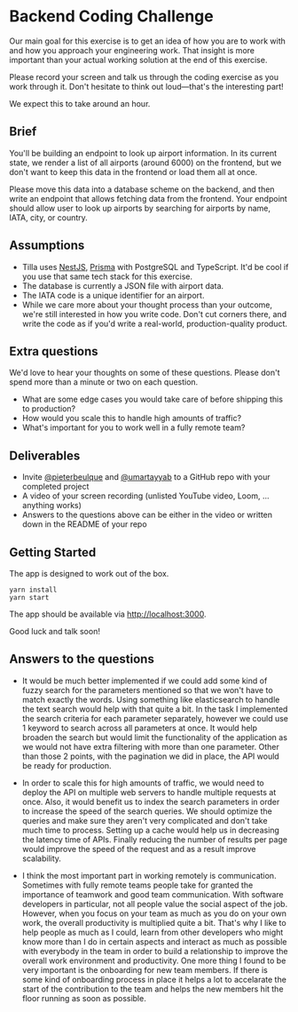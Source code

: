 # Backend Coding Challenge

Our main goal for this exercise is to get an idea of how you are to work with and how you approach your engineering work. That insight is more important than your actual working solution at the end of this exercise.

Please record your screen and talk us through the coding exercise as you work through it. Don't hesitate to think out loud—that's the interesting part!

We expect this to take around an hour.

## Brief

You'll be building an endpoint to look up airport information. In its current state, we render a list of all airports (around 6000) on the frontend, but we don't want to keep this data in the frontend or load them all at once.

Please move this data into a database scheme on the backend, and then write an endpoint that allows fetching data from the frontend. Your endpoint should allow user to look up airports by searching for airports by name, IATA, city, or country.

## Assumptions

- Tilla uses [NestJS](https://nestjs.com), [Prisma](https://www.prisma.io) with PostgreSQL and TypeScript. It'd be cool if you use that same tech stack for this exercise.
- The database is currently a JSON file with airport data.
- The IATA code is a unique identifier for an airport.
- While we care more about your thought process than your outcome, we're still interested in how you write code. Don't cut corners there, and write the code as if you'd write a real-world, production-quality product.

## Extra questions

We'd love to hear your thoughts on some of these questions. Please don't spend more than a minute or two on each question.

- What are some edge cases you would take care of before shipping this to production?
- How would you scale this to handle high amounts of traffic?
- What's important for you to work well in a fully remote team?

## Deliverables

- Invite [@pieterbeulque](https://github.com/pieterbeulque) and [@umartayyab](https://github.com/umartayyab) to a GitHub repo with your completed project
- A video of your screen recording (unlisted YouTube video, Loom, … anything works)
- Answers to the questions above can be either in the video or written down in the README of your repo

## Getting Started

The app is designed to work out of the box.

```shell
yarn install
yarn start
```

The app should be available via [http://localhost:3000](http://localhost:3000).

Good luck and talk soon!


## Answers to the questions

- It would be much better implemented if we could add some kind of fuzzy search for the parameters mentioned so that we won't have to match exactly the words. Using something like elasticsearch to handle the text search would help with that quite a bit. In the task I implemented the search criteria for each parameter separately, however we could use 1 keyword to search across all parameters at once. It would help broaden the search but would limit the functionality of the application as we would not have extra filtering with more than one parameter. Other than those 2 points, with the pagination we did in place, the API would be ready for production.

- In order to scale this for high amounts of traffic, we would need to deploy the API on multiple web servers to handle multiple requests at once. Also, it would benefit us to index the search parameters in order to increase the speed of the search queries. We should optimize the queries and make sure they aren't very complicated and don't take much time to process. Setting up a cache would help us in decreasing the latency time of APIs. Finally reducing the number of results per page would improve the speed of the request and as a result improve scalability.

- I think the most important part in working remotely is communication. Sometimes with fully remote teams people take for granted the importance of teamwork and good team communication. With software developers in particular, not all people value the social aspect of the job. However, when you focus on your team as much as you do on your own work, the overall productivity is multiplied quite a bit. That's why I like to help people as much as I could, learn from other developers who might know more than I do in certain aspects and interact as much as possible with everybody in the team in order to build a relationship to improve the overall work environment and productivity. One more thing I found to be very important is the onboarding for new team members. If there is some kind of onboarding process in place it helps a lot to accelarate the start of the contribution to the team and helps the new members hit the floor running as soon as possible.
